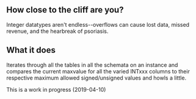 ## How close to the cliff are you?
Integer datatypes aren't endless--overflows can cause lost data, missed revenue, and the hearbreak of psoriasis.

## What it does
Iterates through all the tables in all the schemata on an instance and compares the current maxvalue for all the varied INTxxx columns to their respective maximum allowed signed/unsigned values and howls a little.

This is a work in progress (2019-04-10)